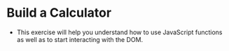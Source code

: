# Build a Calculator 
- This exercise will help you understand how to use JavaScript functions as well as to start interacting with the DOM.
